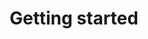 ---
# Feel free to add content and custom Front Matter to this file.
# To modify the layout, see https://jekyllrb.com/docs/themes/#overriding-theme-defaults

title: Getting started
layout: default
nav_order: 5
---